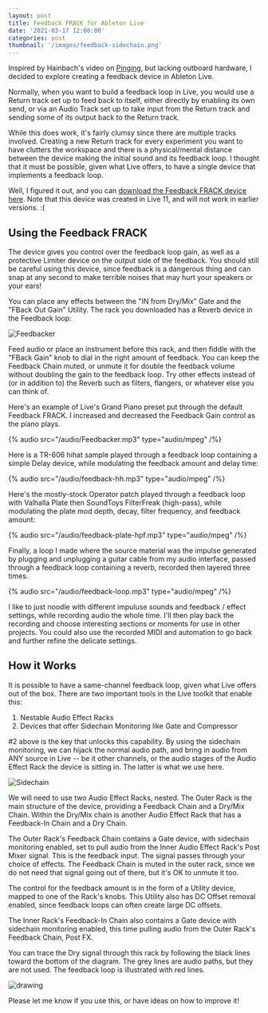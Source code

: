 ```yaml
---
layout: post
title: Feedback FRACK for Ableton Live
date: '2021-03-17 12:00:00'
categories: post
thumbnail: '/images/feedback-sidechain.png'
---
```


Inspired by Hainbach's video on [Pinging](https://www.youtube.com/watch?v=qJRXxkswXdg), but lacking outboard hardware, I decided to explore creating a feedback device in Ableton Live.

Normally, when you want to build a feedback loop in Live, you would use a Return track set up to feed back to itself, either directly by enabling its own send, or via an Audio Track set up to take input from the Return track and sending some of its output back to the Return track.

While this does work, it's fairly clumsy since there are multiple tracks involved. Creating a new Return track for every experiment you want to have clutters the workspace and there is a physical/mental distance between the device making the initial sound and its feedback loop. I thought that it must be possible, given what Live offers, to have a single device that implements a feedback loop.

Well, I figured it out, and you can [download the Feedback FRACK device here](/audio/FeedbackFRACK.adg). Note that this device was created in Live 11, and will not work in earlier versions. :(

## Using the Feedback FRACK

The device gives you control over the feedback loop gain, as well as a protective Limiter device on the output side of the feedback. You should still be careful using this device, since feedback is a dangerous thing and can snap at any second to make terrible noises that may hurt your speakers or your ears!

You can place any effects between the "IN from Dry/Mix" Gate and the "FBack Out Gain" Utility. The rack you downloaded has a Reverb device in the Feedback loop:

![Feedbacker](/images/feedbacker.png)

Feed audio or place an instrument before this rack, and then fiddle with the "FBack Gain" knob to dial in the right amount of feedback. You can keep the Feedback Chain muted, or unmute it for double the feedback volume without doubling the gain to the feedback loop. Try other effects instead of (or in addition to) the Reverb such as filters, flangers, or whatever else you can think of.

Here's an example of Live's Grand Piano preset put through the default Feedback FRACK. I increased and decreased the Feedback Gain control as the piano plays.

{% audio src="/audio/Feedbacker.mp3" type="audio/mpeg" /%}

Here is a TR-606 hihat sample played through a feedback loop containing a simple Delay device, while modulating the feedback amount and delay time:

{% audio src="/audio/feedback-hh.mp3" type="audio/mpeg" /%}

Here's the mostly-stock Operator patch played through a feedback loop with Valhalla Plate then SoundToys FilterFreak (high-pass), while modulating the plate mod depth, decay, filter frequency, and feedback amount:

{% audio src="/audio/feedback-plate-hpf.mp3" type="audio/mpeg" /%}

Finally, a loop I made where the source material was the impulse generated by plugging and unplugging a guitar cable from my audio interface, passed through a feedback loop containing a reverb, recorded then layered three times.

{% audio src="/audio/feedback-loop.mp3" type="audio/mpeg" /%}

I like to just noodle with different impuluse sounds and feedback / effect settings, while recording audio the whole time. I'll then play back the recording and choose interesting sections or moments for use in other projects. You could also use the recorded MIDI and automation to go back and further refine the delicate settings.

## How it Works

It is possible to have a same-channel feedback loop, given what Live offers out of the box. There are two important tools in the Live toolkit that enable this:

1. Nestable Audio Effect Racks
2. Devices that offer Sidechain Monitoring like Gate and Compressor

#2 above is the key that unlocks this capability. By using the sidechain monitoring, we can hijack the normal audio path, and bring in audio from ANY source in Live -- be it other channels, or the audio stages of the Audio Effect Rack the device is sitting in. The latter is what we use here.

![Sidechain](/images/feedback-sidechain.png)

We will need to use two Audio Effect Racks, nested. The Outer Rack is the main structure of the device, providing a Feedback Chain and a Dry/Mix Chain. Within the Dry/Mix chain is another Audio Effect Rack that has a Feedback-In Chain and a Dry Chain.

The Outer Rack's Feedback Chain contains a Gate device, with sidechain monitoring enabled, set to pull audio from the Inner Audio Effect Rack's Post Mixer signal. This is the feedback input. The signal passes through your choice of effects. The Feedback Chain is muted in the outer rack, since we do not need that signal going out of there, but it's OK to unmute it too.

The control for the feedback amount is in the form of a Utility device, mapped to one of the Rack's knobs. This Utility also has DC Offset removal enabled, since feedback loops can often create large DC offsets.

The Inner Rack's Feedback-In Chain also contains a Gate device with sidechain monitoring enabled, this time pulling audio from the Outer Rack's Feedback Chain, Post FX.

You can trace the Dry signal through this rack by following the black lines toward the bottom of the diagram. The grey lines are audio paths, but they are not used. The feedback loop is illustrated with red lines.

![drawing](https://docs.google.com/drawings/d/e/2PACX-1vQKq7JOCJy9Ab0XI1fWpjcmGlmrKhHerZjZFaLX-MP6GgaAII2YL6ttpzmNf0pNxuxkkCwSdqrmtV3I/pub?w=1440&h=576)

Please let me know if you use this, or have ideas on how to improve it!
